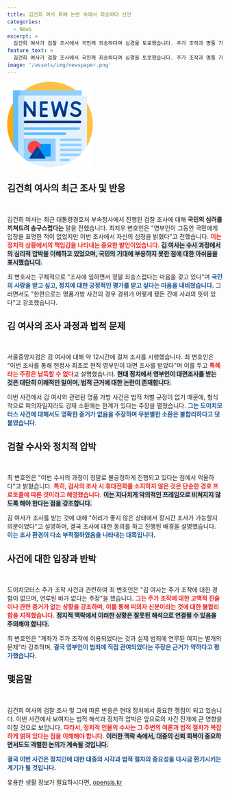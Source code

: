 ```yaml
---
title: 김건희 여사 특혜 논란 속에서 죄송하다 선언
categories:
  - News
excerpt: >
  김건희 여사가 검찰 조사에서 국민께 죄송하다며 심경을 토로했습니다. 주가 조작과 명품 가방 사건에 대한 입장을 밝혔지만, 변호인은 이 사건은 정치 공작이라고 주장했습니다. 영부인의 소환조사는 전례가 없는 일로 주목받고 있습니다.
feature_text: >
  김건희 여사가 검찰 조사에서 국민께 죄송하다며 심경을 토로했습니다. 주가 조작과 명품 가방 사건에 대한 입장을 밝혔지만, 변호인은 이 사건은 정치 공작이라고 주장했습니다. 영부인의 소환조사는 전례가 없는 일로 주목받고 있습니다.
image: '/assets/img/newspaper.png'
---
```


<p><img src="/assets/img/newspaper.png" alt="kimp 속보" /></p>

<h2 data-ke-size="size26">김건희 여사의 최근 조사 및 반응</h2>

<p data-ke-size="size16">&nbsp;</p>

<p>김건희 여사는 최근 대통령경호처 부속청사에서 진행된 검찰 조사에 대해 <strong>국민의 심려를 끼쳐드려 송구스럽다는</strong> 말을 전했습니다. 최지우 변호인은 "영부인이 그동안 국민에게 입장을 표명한 적이 없었지만 이번 조사에서 자신의 심정을 밝혔다"고 전했습니다. <b><span style="color: #ee2323;">이는 정치적 상황에서의 책임감을 나타내는 중요한 발언이었습니다.</span></b> <b><span style="background-color: #21538527;">김 여사는 수사 과정에서의 심리적 압박을 이해하고 있었으며, 국민의 기대에 부응하지 못한 점에 대한 아쉬움을 표시했습니다.</span></b></p>

<p>최 변호사는 구체적으로 "조사에 임하면서 정말 죄송스럽다는 마음을 갖고 있다"며 <b><span style="color: #1a5490;">국민의 사랑을 받고 싶고, 정치에 대한 긍정적인 평가를 받고 싶다는 마음을 내비쳤습니다.</span></b> 그러면서도 "한편으로는 명품가방 사건의 경우 경위가 어떻게 됐든 간에 사과의 뜻이 있다"고 강조했습니다.</p>

<h2 data-ke-size="size26">김 여사의 조사 과정과 법적 문제</h2>

<p data-ke-size="size16">&nbsp;</p>

<p>서울중앙지검은 김 여사에 대해 약 12시간에 걸쳐 조사를 시행했습니다. 최 변호인은 "이번 조사를 통해 헌정사 최초로 현직 영부인이 대면 조사를 받았다"며 이를 두고 <b><span style="color: #ee2323;">특혜라는 주장은 납득할 수 없다</span></b>고 설명했습니다. <b><span style="background-color: #21538527;">현대 정치에서 영부인이 대면조사를 받는 것은 대단히 이례적인 일이며, 법적 근거에 대한 논란이 존재합니다.</span></b></p>

<p>이번 사건에서 김 여사와 관련된 명품 가방 사건은 법적 처벌 규정이 없기 때문에, 형식적으로 피의자일지라도 강제 소환에는 한계가 있다는 주장을 펼쳤습니다. <b><span style="color: #1a5490;">그는 도이치모터스 사건에 대해서도 명확한 증거가 없음을 주장하며 무분별한 소환은 불합리하다고 덧붙였습니다.</span></b></p>

<h2 data-ke-size="size26">검찰 수사와 정치적 압박</h2>

<p data-ke-size="size16">&nbsp;</p>

<p>최 변호인은 "이번 수사의 과정이 정말로 불공정하게 진행되고 있다는 점에서 억울하다"고 밝혔습니다. <b><span style="color: #ee2323;">특히, 검사의 조사 시 휴대전화를 소지하지 않은 것은 단순한 경호 프로토콜에 따른 것이라고 해명했습니다.</span></b> <b><span style="background-color: #21538527;">이는 지나치게 악의적인 프레임으로 비쳐지지 않도록 해야 한다는 점을 강조합니다.</span></b></p>

<p>김 여사가 조사를 받는 것에 대해 "허리가 좋지 않은 상태에서 장시간 조사가 가능할지 의문이었다"고 설명하며, 결국 조사에 대한 동의를 하고 진행된 배경을 설명했습니다. <b><span style="color: #1a5490;">이는 조사 환경이 다소 부적절하였음을 나타내는 대목입니다.</span></b></p>

<h2 data-ke-size="size26">사건에 대한 입장과 반박</h2>

<p data-ke-size="size16">&nbsp;</p>

<p>도이치모터스 주가 조작 사건과 관련하여 최 변호인은 "김 여사는 주가 조작에 대한 경험이 없으며, 연루된 바가 없다는 주장"을 했습니다. <b><span style="color: #ee2323;">그는 주가 조작에 대한 고백적 진술이나 관련 증거가 없는 상황을 강조하며, 이를 통해 피의자 신분이라는 것에 대한 불합리함을 지적했습니다.</span></b> <b><span style="background-color: #21538527;">정치적 맥락에서 이러한 상황은 잘못된 해석으로 연결될 수 있음을 주의해야 합니다.</span></b></p>

<p>최 변호인은 "계좌가 주가 조작에 이용되었다는 것과 실제 범죄에 연루된 여지는 별개의 문제"라 강조하며, <b><span style="color: #1a5490;">결국 영부인이 범죄에 직접 관여되었다는 주장은 근거가 약하다고 평가했습니다.</span></b></p>

<h2 data-ke-size="size26">맺음말</h2>

<p data-ke-size="size16">&nbsp;</p>

<p>김건희 여사의 검찰 조사 및 그에 따른 반응은 현대 정치에서 중요한 쟁점이 되고 있습니다. 이번 사건에서 보여지는 법적 해석과 정치적 압박은 앞으로의 사건 전개에 큰 영향을 미칠 것으로 보입니다. <b><span style="color: #ee2323;">따라서, 정치적 인물의 수사는 그 주변의 여론과 법적 절차가 복잡하게 얽혀 있다는 점을 이해해야 합니다.</span></b> <b><span style="background-color: #21538527;">이러한 맥락 속에서, 대중의 신뢰 회복이 중요하면서도도 격렬한 논의가 계속될 것입니다.</span></b> </p>

<p><b><span style="color: #1a5490;">결국 이번 사건은 정치인에 대한 대중의 시각과 법적 절차의 중요성을 다시금 환기시키는 계기가 될 것입니다.</span></b></p>
유용한 생활 정보가 필요하시다면, <a href="https://opensis.kr" rel="dofollow">opensis.kr</a>


